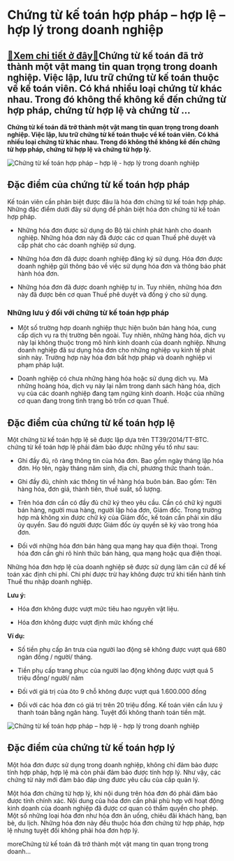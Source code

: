 Chứng từ kế toán hợp pháp – hợp lệ – hợp lý trong doanh nghiệp
==============================================================

[:gift:Xem chi tiết ở đây:gift:](https://hddtvn.com/chung-tu-ke-toan-hop-phap-hop-le-hop-ly-trong-doanh-nghiep/)Chứng từ kế toán đã trở thành một vật mang tin quan trọng trong doanh nghiệp. Việc lập, lưu trữ chứng từ kế toán thuộc về kế toán viên. Có khá nhiều loại chứng từ khác nhau. Trong đó không thể không kể đến chứng từ hợp pháp, chứng từ hợp lệ và chứng từ …
--------------------------------------------------------------------------------------------------------------------------------------------------------------------------------------------------------------------------------------------------------------

**Chứng từ kế toán đã trở thành một vật mang tin quan trọng trong doanh nghiệp. Việc lập, lưu trữ chứng từ kế toán thuộc về kế toán viên. Có khá nhiều loại chứng từ khác nhau. Trong đó không thể không kể đến chứng từ hợp pháp, chứng từ hợp lệ và chứng từ hợp lý.**


![Chứng từ kế toán hợp pháp – hợp lệ - hợp lý trong doanh nghiệp](https://hddtvn.com/wp-content/uploads/2021/01/10-Points-to-read-on-a-Mutual-Fund-Document-scaled.jpg)


Đặc điểm của chứng từ kế toán hợp pháp
--------------------------------------


Kế toán viên cần phân biệt được đâu là hóa đơn chứng từ kế toán hợp pháp. Những đặc điểm dưới đây sử dụng để phân biệt hóa đơn chứng từ kế toán hợp pháp.




* Những hóa đơn được sử dụng do Bộ tài chính phát hành cho doanh nghiệp. Những hóa đơn này đã được các cơ quan Thuế phê duyệt và cấp phát cho các doanh nghiệp sử dụng.

* Những hóa đơn đã được doanh nghiệp đăng ký sử dụng. Hóa đơn được doanh nghiệp gửi thông báo về việc sử dụng hóa đơn và thông báo phát hành hóa đơn.

* Những hóa đơn đã được doanh nghiệp tự in. Tuy nhiên, những hóa đơn này đã được bên cơ quan Thuế phê duyệt và đồng ý cho sử dụng.



### Những lưu ý đối với chứng từ kế toán hợp pháp




* Một số trường hợp doanh nghiệp thực hiện buôn bán hàng hóa, cung cấp dịch vụ ra thị trường bên ngoài. Tuy nhiên, những hàng hóa, dịch vụ này lại không thuộc trong mô hình kinh doanh của doanh nghiệp. Nhưng doanh nghiệp đã sư dụng hóa đơn cho những nghiệp vụ kinh tế phát sinh này. Trường hợp này hóa đơn bất hợp pháp và doanh nghiệp vi phạm pháp luật.

* Doanh nghiệp có chưa những hàng hóa hoặc sử dụng dịch vụ. Mà những hoàng hóa, dịch vụ này lại nằm trong danh sách hàng hóa, dịch vụ của các doanh nghiệp đang tạm ngừng kinh doanh. Hoặc của những cơ quan đang trong tình trạng bỏ trốn cơ quan Thuế.



Đặc điểm của chứng từ kế toán hợp lệ
------------------------------------


Một chứng từ kế toán hợp lệ sẽ được lập dựa trên TT39/2014/TT-BTC. chứng từ kế toán hợp lệ phải đảm bảo được những yếu tố như sau:




* Ghi đầy đủ, rõ ràng thông tin của hóa đơn. Bao gồm ngày tháng lập hóa đơn. Họ tên, ngày tháng năm sinh, địa chỉ, phương thức thanh toán..

* Ghi đầy đủ, chính xác thông tin về hàng hóa buôn bán. Bao gồm: Tên hàng hóa, đơn giá, thành tiền, thuế suất, số lượng.

* Trên hóa đơn cần có đầy đủ chữ ký theo yêu cầu. Cần có chữ ký người bán hàng, người mua hàng, người lập hóa đơn, Giám đốc. Trong trường hợp mà không xin được chữ ký của Giám đốc, kế toán cần phải xin dấu ủy quyền. Sau đó người được Giám đốc ủy quyền sẽ ký vào trong hóa đơn.

* Đối với những hóa đơn bán hàng qua mạng hay qua điện thoại. Trong hóa đơn cần ghi rõ hình thức bán hàng, qua mạng hoặc qua điện thoại.



Những hóa đơn hợp lệ của doanh nghiệp sẽ được sử dụng làm căn cứ để kế toán xác định chi phí. Chi phí được trừ hay không được trừ khi tiến hành tính Thuế thu nhập doanh nghiệp.


**Lưu ý:**




* Hóa đơn không được vượt mức tiêu hao nguyên vật liệu.

* Hóa đơn không được vượt định mức khống chế



**Ví dụ:**


+ Số tiền phụ cấp ăn trưa của người lao động sẽ không được vượt quá 680 ngàn đồng / người/ tháng.


+ Tiền phụ cấp trang phục của người lao động không được vượt quá 5 triệu đồng/ người/ năm


+ Đối với giá trị của ôto 9 chỗ không được vượt quá 1.600.000 đồng




* Đối với các hóa đơn có giá trị trên 20 triệu đồng. Kế toán viên cần lưu ý thanh toán bằng ngân hàng. Tuyệt đối không thanh toán tiền mặt.



![Chứng từ kế toán hợp pháp – hợp lệ - hợp lý trong doanh nghiệp](https://hddtvn.com/wp-content/uploads/2021/01/audit-13-min.jpg)


Đặc điểm của chứng từ kế toán hợp lý
------------------------------------


Một hóa đơn được sử dụng trong doanh nghiệp, không chỉ đảm bảo được tính hợp pháp, hợp lệ mà còn phải đảm bảo được tính hợp lý. Như vậy, các chứng từ này mới đảm bảo đáp ứng đươc yêu cầu của cấp quản lý.


Một hóa đơn chứng từ hợp lý, khi nội dung trên hóa đơn đó phải đảm bảo được tính chính xác. Nội dung của hóa đơn cần phải phù hợp với hoạt động kinh doanh của doanh nghiệp đã được cơ quan có thẩm quyền cho phép. Một số những loại hóa đơn như hóa đơn ăn uống, chiêu đãi khách hàng, bạn bè, du lịch. Những hóa đơn này đều thuộc hóa đơn chứng từ hợp pháp, hợp lệ nhưng tuyệt đối không phải hóa đơn hợp lý.


moreChứng từ kế toán đã trở thành một vật mang tin quan trọng trong doanh…

